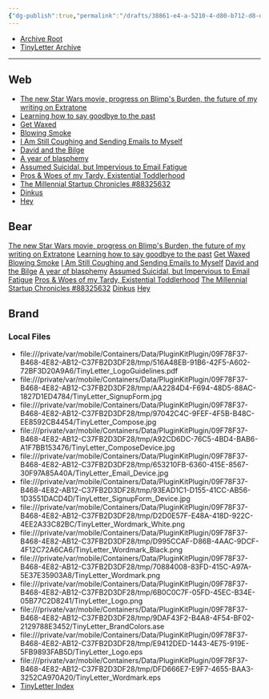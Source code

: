 ```yaml
---
{"dg-publish":true,"permalink":"/drafts/38861-e4-a-5210-4-d80-b712-d8-d9463-a9319/","dgHomeLink":true,"dgPassFrontmatter":false}
---
```



- [Archive Root](https://tinyletter.com/DavidBlue)
- [TinyLetter Archive](drafts://open?uuid=6651E343-CDCC-4753-B975-F66B9F5FD852)

---

## Web

- [The new Star Wars movie, progress on Blimp's Burden, the future of my writing on Extratone](https://tinyletter.com/DavidBlue/letters/the-new-star-wars-movie-progress-on-blimp-s-burden-the-future-of-my-writing-on-extratone)
- [Learning how to say goodbye to the past](https://tinyletter.com/DavidBlue/letters/learning-how-to-say-goodbye-to-the-past)
- [Get Waxed](https://tinyletter.com/DavidBlue/letters/get-waxed)
- [Blowing Smoke](https://tinyletter.com/DavidBlue/letters/blowing-smoke)
- [I Am Still Coughing and Sending Emails to Myself](https://tinyletter.com/DavidBlue/letters/i-am-still-coughing-and-sending-emails-to-myself)
- [David and the Bilge](https://tinyletter.com/DavidBlue/letters/david-and-the-bilge)
- [A year of blasphemy](https://tinyletter.com/DavidBlue/letters/a-year-of-blasphemy)
- [Assumed Suicidal, but Impervious to Email Fatigue](https://tinyletter.com/DavidBlue/letters/assumed-suicidal-but-impervious-to-email-fatigue)
- [Pros &amp; Woes of my Tardy, Existential Toddlerhood](https://tinyletter.com/DavidBlue/letters/pros-woes-of-my-tardy-existential-toddlerhood)
- [The Millennial Startup Chronicles #88325632](https://tinyletter.com/DavidBlue/letters/the-millennial-startup-chronicles-88325632)
- [Dinkus](https://tinyletter.com/DavidBlue/letters/dinkus)
- [Hey](https://tinyletter.com/DavidBlue/letters/hey)

## Bear

[The new Star Wars movie, progress on Blimp's Burden, the future of my writing on Extratone](bear://x-callback-url/open-note?id=DA8F91D9-78E0-47E7-B089-D839FB6C1CE4-8766-000001072ED6C384)
[Learning how to say goodbye to the past](bear://x-callback-url/open-note?id=C0F02BB7-BF20-4AC9-8A31-9C0BE7DD2827-8766-000001074076DF1A)
[Get Waxed](bear://x-callback-url/open-note?id=99B69C90-522B-475C-818E-A30B21564454-8766-0000010BD1352794)
[Blowing Smoke](bear://x-callback-url/open-note?id=25073E1A-58AA-41DD-A0B0-72B39CF11198-8766-0000010BDE45218F)
[I Am Still Coughing and Sending Emails to Myself](bear://x-callback-url/open-note?id=30359D38-C731-4297-8E2A-8A69957C47A7-8766-0000010BEFCC185C)
[David and the Bilge](bear://x-callback-url/open-note?id=51C108E1-0A51-4177-B81D-82E951109800-8766-0000011118FD1CFC)
[A year of blasphemy](bear://x-callback-url/open-note?id=1CC5953F-70C2-4966-AB88-10EBC9F0D6FF-8766-000001112FD36BCC)
[Assumed Suicidal, but Impervious to Email Fatigue](bear://x-callback-url/open-note?id=E766FC96-AED4-4334-9846-0E94CFF5BEC6-8766-000001113C45A571)
[Pros & Woes of my Tardy, Existential Toddlerhood](bear://x-callback-url/open-note?id=EA52D78D-0D4C-454A-8BF4-4D6F2C7FFCF8-8766-0000011148729041)
[The Millennial Startup Chronicles #88325632](bear://x-callback-url/open-note?id=09727AAB-B7D6-4746-AFEA-5CB4F9A580B2-8766-0000011158430885)
[Dinkus](bear://x-callback-url/open-note?id=5B4C9A66-DFAD-4CAA-983F-0E6E80EAA825-8766-00000111632532DF)
[Hey](bear://x-callback-url/open-note?id=81A28966-26BB-4A6D-B802-1C4B52D8E240-8766-0000011183C2DCA3)

## Brand 

### Local Files

- file:///private/var/mobile/Containers/Data/PluginKitPlugin/09F78F37-B468-4E82-AB12-C37FB2D3DF28/tmp/516A48EB-91B6-42F5-A602-72BF3D20A9A6/TinyLetter_LogoGuidelines.pdf
- file:///private/var/mobile/Containers/Data/PluginKitPlugin/09F78F37-B468-4E82-AB12-C37FB2D3DF28/tmp/AA2284D4-F694-48D5-88AC-1827D1ED4784/TinyLetter_SignupForm.jpg
- file:///private/var/mobile/Containers/Data/PluginKitPlugin/09F78F37-B468-4E82-AB12-C37FB2D3DF28/tmp/97042C4C-9FEF-4F5B-B48C-EE8592CB4454/TinyLetter_Compose.jpg
- file:///private/var/mobile/Containers/Data/PluginKitPlugin/09F78F37-B468-4E82-AB12-C37FB2D3DF28/tmp/A92CD6DC-76C5-4BD4-BAB6-A1F7BB153476/TinyLetter_ComposeDevice.jpg
- file:///private/var/mobile/Containers/Data/PluginKitPlugin/09F78F37-B468-4E82-AB12-C37FB2D3DF28/tmp/653210FB-6360-415E-8567-30F97A85A40A/TinyLetter_Email_Device.jpg
- file:///private/var/mobile/Containers/Data/PluginKitPlugin/09F78F37-B468-4E82-AB12-C37FB2D3DF28/tmp/93EAD1C1-D155-41CC-AB56-1D3551DACD4D/TinyLetter_SignupForm_Device.jpg
- file:///private/var/mobile/Containers/Data/PluginKitPlugin/09F78F37-B468-4E82-AB12-C37FB2D3DF28/tmp/D2D0E57F-E48A-418D-922C-4EE2A33C82BC/TinyLetter_Wordmark_White.png
- file:///private/var/mobile/Containers/Data/PluginKitPlugin/09F78F37-B468-4E82-AB12-C37FB2D3DF28/tmp/D995CCAF-D86B-4AAC-9DCF-4F12C72A6CA6/TinyLetter_Wordmark_Black.png
- file:///private/var/mobile/Containers/Data/PluginKitPlugin/09F78F37-B468-4E82-AB12-C37FB2D3DF28/tmp/70884008-83FD-415C-A97A-5E37E35903A8/TinyLetter_Wordmark.png
- file:///private/var/mobile/Containers/Data/PluginKitPlugin/09F78F37-B468-4E82-AB12-C37FB2D3DF28/tmp/6B0C0C7F-05FD-45EC-B34E-05B77C2D8241/TinyLetter_Logo.png
- file:///private/var/mobile/Containers/Data/PluginKitPlugin/09F78F37-B468-4E82-AB12-C37FB2D3DF28/tmp/9DAF43F2-B4A8-4F54-BF02-2129788E3452/TinyLetter_BrandColors.ase
- file:///private/var/mobile/Containers/Data/PluginKitPlugin/09F78F37-B468-4E82-AB12-C37FB2D3DF28/tmp/E9412DED-1443-4E75-919E-5FB9893FAB5D/TinyLetter_Logo.eps
- file:///private/var/mobile/Containers/Data/PluginKitPlugin/09F78F37-B468-4E82-AB12-C37FB2D3DF28/tmp/DFD666E7-E9F7-4655-BAA3-3252CA970A20/TinyLetter_Wordmark.eps
- [TinyLetter Index](https://chaff.writeas.com/tinyletter-index)